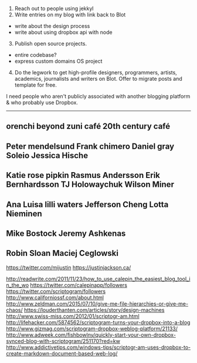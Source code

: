 1. Reach out to people using jekkyl
2. Write entries on my blog with link back to Blot
- write about the design process
- write about using dropbox api with node
3. Publish open source projects.
- entire codebase?
- express custom domains OS project
4. Do the legwork to get high-profile designers, programmers, artists, academics, journalists and writers on Blot. Offer to migrate posts and template for free.

I need people who aren't publicly associated with another
blogging platform & who probably use Dropbox.

-------------
orenchi beyond
zuni café
20th century café
-------------
Peter mendelsund
Frank chimero
Daniel gray
Soleio
Jessica Hische
-------------
Katie rose pipkin
Rasmus Andersson
Erik Bernhardsson
TJ Holowaychuk
Wilson Miner
-------------
Ana Luisa
lilli waters
Jefferson Cheng
Lotta Nieminen
-------------
Mike Bostock
Jeremy Ashkenas
-------------
Robin Sloan
Maciej Ceglowski
-------------


https://twitter.com/mijustin
https://justinjackson.ca/

http://readwrite.com/2011/11/23/how_to_use_calepin_the_easiest_blog_tool_in_the_wo
https://twitter.com/calepinapp/followers
https://twitter.com/scriptogram/followers
http://www.californiossf.com/about.html
http://www.zeldman.com/2015/07/10/give-me-file-hierarchies-or-give-me-chaos/
https://louderthanten.com/articles/story/design-machines
http://www.swiss-miss.com/2012/01/scriptogr-am.html
http://lifehacker.com/5874562/scriptogram-turns-your-dropbox-into-a-blog
http://www.gizmag.com/scriptogram-dropbox-weblog-platform/21133/
http://www.adweek.com/fishbowlny/quickly-start-your-own-dropbox-synced-blog-with-scriptogram/251170?red=kw
http://www.addictivetips.com/windows-tips/scriptogr-am-uses-dropbox-to-create-markdown-document-based-web-log/